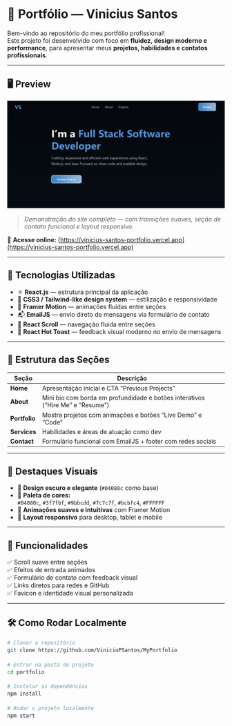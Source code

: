 # 💼 Portfólio — Vinicius Santos 

Bem-vindo ao repositório do meu portfólio profissional!  
Este projeto foi desenvolvido com foco em **fluidez, design moderno e performance**, para apresentar meus **projetos, habilidades e contatos profissionais**.

---

## 🖥️ Preview

![Portfolio Preview](portfolio/public/preview.png)

> *Demonstração do site completo — com transições suaves, seção de contato funcional e layout responsivo.*

🔗 **Acesse online:** [https://vinicius-santos-portfolio.vercel.app](https://vinicius-santos-portfolio.vercel.app)

---

## 🚀 Tecnologias Utilizadas

- ⚛️ **React.js** — estrutura principal da aplicação  
- 🎨 **CSS3 / Tailwind-like design system** — estilização e responsividade  
- 🧭 **Framer Motion** — animações fluidas entre seções  
- 📬 **EmailJS** — envio direto de mensagens via formulário de contato  
- 🧠 **React Scroll** — navegação fluida entre seções  
- 🔔 **React Hot Toast** — feedback visual moderno no envio de mensagens  

---

## 🧩 Estrutura das Seções

| Seção | Descrição |
|-------|------------|
| **Home** | Apresentação inicial e CTA “Previous Projects” |
| **About** | Mini bio com borda em profundidade e botões interativos (“Hire Me” e “Resume”) |
| **Portfolio** | Mostra projetos com animações e botões “Live Demo” e “Code” |
| **Services** | Habilidades e áreas de atuação como dev |
| **Contact** | Formulário funcional com EmailJS + footer com redes sociais |

---

## 📸 Destaques Visuais

- 💫 **Design escuro e elegante** (`#04080c` como base)  
- 🩵 **Paleta de cores:**  
  `#04080c`, `#3f7fbf`, `#9bbcdd`, `#7c7c7f`, `#bcbfc4`, `#FFFFFF`  
- 🔄 **Animações suaves e intuitivas** com Framer Motion  
- 🧱 **Layout responsivo** para desktop, tablet e mobile  

---

## 🧠 Funcionalidades

✅ Scroll suave entre seções  
✅ Efeitos de entrada animados  
✅ Formulário de contato com feedback visual  
✅ Links diretos para redes e GitHub  
✅ Favicon e identidade visual personalizada  

---

## 🛠️ Como Rodar Localmente

```bash
# Clonar o repositório
git clone https://github.com/ViniciuPSantos/MyPortfolio

# Entrar na pasta do projeto
cd portfolio

# Instalar as dependências
npm install

# Rodar o projeto localmente
npm start
